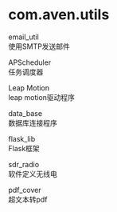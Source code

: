 # com.aven.utils

email_util<br>
使用SMTP发送邮件

APScheduler<br>
任务调度器

Leap Motion<br>
leap motion驱动程序

data_base<br>
数据库连接程序

flask_lib<br>
Flask框架

sdr_radio<br>
软件定义无线电

pdf_cover<br>
超文本转pdf
